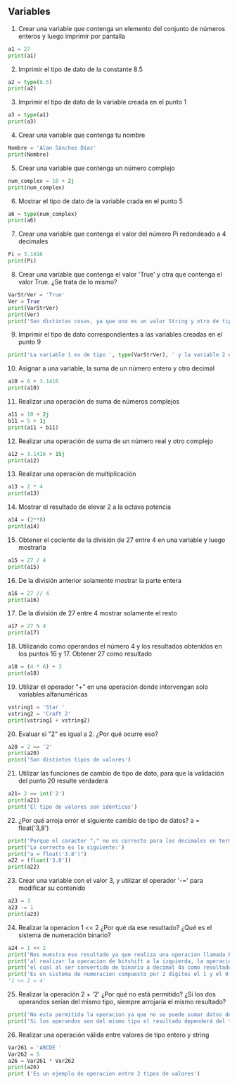 ## Variables

1) Crear una variable que contenga un elemento del conjunto de números enteros y luego imprimir por pantalla
```python
a1 = 27
print(a1)
```

2) Imprimir el tipo de dato de la constante 8.5
```python
a2 = type(8.5)
print(a2)
```

3) Imprimir el tipo de dato de la variable creada en el punto 1
```python
a3 = type(a1)
print(a3)
```

4) Crear una variable que contenga tu nombre
```python
Nombre = 'Alan Sánchez Díaz'
print(Nombre)
```

5) Crear una variable que contenga un número complejo
```python
num_complex = 10 + 2j
print(num_complex)
```

6) Mostrar el tipo de dato de la variable crada en el punto 5
```python
a6 = type(num_complex)
print(a6)
```

7) Crear una variable que contenga el valor del número Pi redondeado a 4 decimales
```python
Pi = 3.1416
print(Pi)
```

8) Crear una variable que contenga el valor 'True' y otra que contenga el valor True. ¿Se trata de lo mismo?
```python
VarStrVer = 'True'
Ver = True
print(VarStrVer)
print(Ver)
print('Son distintas cosas, ya que uno es un valor String y otro de tipo Boolean')
```

9) Imprimir el tipo de dato correspondientes a las variables creadas en el punto 9
```python
print('La variable 1 es de tipo ', type(VarStrVer), ' y la variable 2 es de tipo ', type(Ver))
```

10) Asignar a una variable, la suma de un número entero y otro decimal
```python
a10 = 6 + 3.1416
print(a10)
```

11) Realizar una operación de suma de números complejos
```python
a11 = 10 + 2j
b11 = 5 + 1j
print(a11 + b11)
```

12) Realizar una operación de suma de un número real y otro complejo
```python
a12 = 3.1416 + 15j
print(a12)
```

13) Realizar una operación de multiplicación
```python
a13 = 2 * 4
print(a13)
```

14) Mostrar el resultado de elevar 2 a la octava potencia
```python
a14 = (2**8)
print(a14)
```

15) Obtener el cociente de la división de 27 entre 4 en una variable y luego mostrarla
```python
a15 = 27 / 4
print(a15)
```

16) De la división anterior solamente mostrar la parte entera
```python
a16 = 27 // 4
print(a16)
```

17) De la división de 27 entre 4 mostrar solamente el resto
```python
a17 = 27 % 4
print(a17)
```

18) Utilizando como operandos el número 4 y los resultados obtenidos en los puntos 16 y 17. Obtener 27 como resultado
```python
a18 = (4 * 6) + 3
print(a18)
```

19) Utilizar el operador "+" en una operación donde intervengan solo variables alfanuméricas
```python
vstring1 = 'Star '
vstring2 = 'Craft 2'
print(vstring1 + vstring2)
```

20) Evaluar si "2" es igual a 2. ¿Por qué ocurre eso?
```python
a20 = 2 == '2'
print(a20)
print('Son distintos tipos de valores')
```

21) Utilizar las funciones de cambio de tipo de dato, para que la validación del punto 20 resulte verdadera
```python
a21= 2 == int('2')
print(a21)
print('El tipo de valores son idénticos')
```

22) ¿Por qué arroja error el siguiente cambio de tipo de datos? a = float('3,8')
```python
print('Porque el caracter "," no es correcto para los decimales en terminos matemáticos, tampoco valido para el lenguaje de programación')
print('Lo correcto es lo siguiente:')
print("a = float('3.8')")
a22 = (float('3.8'))
print(a22)
```

23) Crear una variable con el valor 3, y utilizar el operador '-=' para modificar su contenido
```python
a23 = 3
a23 -= 1
print(a23)
```

24) Realizar la operacion 1 << 2 ¿Por qué da ese resultado? ¿Qué es el sistema de numeración binario?
```python
a24 = 1 << 2
print('Nos muestra ese resultado ya que realiza una operacion llamada Bitshift, en este caso a la izquierda; el numero 1 es representado por 1 en binario') 
print('al realizar la operacion de bitshift a la izquierda, la operacion nos indica que debe recorrerse 2 valores a la izquierda dando lugar al 100') 
print('el cual al ser convertido de binario a decimal da como resultado el numero 4.')
print('Es un sistema de numeracion compuesto por 2 digitos el 1 y el 0; el cual es usado comunmente en el área informática.')
'1 << 2 = 4'
```

25) Realizar la operación 2 + '2' ¿Por qué no está permitido? ¿Si los dos operandos serían del mismo tipo, siempre arrojaría el mismo resultado?
```python
print('No esta permitida la operacion ya que no se puede sumar datos del tipo string e integer, mas si concatenar')
print('Si los operandos son del mismo tipo el resultado dependerá del tipo de caracter, si son integer será una suma, si son string será una concatenación')
```

26) Realizar una operación válida entre valores de tipo entero y string
```python
Var261 = 'ABCDE '
Var262 = 5
a26 = Var261 * Var262
print(a26)
print ('Es un ejemplo de operacion entre 2 tipos de valores')
```